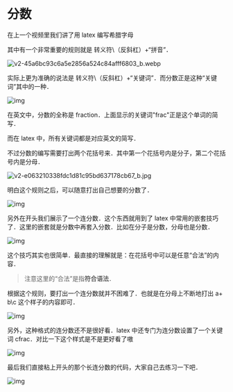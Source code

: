 # 分数

在上一个视频里我们讲了用 latex 编写希腊字母

其中有一个非常重要的规则就是 转义符\\（反斜杠）+“拼音”．

<img src="/Users/yangdong/Library/CloudStorage/OneDrive-Personal/Media/Knowledge Base.media/v2-45a6bc93c6a5e2856a524c84afff6803_b.webp" alt="v2-45a6bc93c6a5e2856a524c84afff6803_b.webp" style="zoom:100%;" />

实际上更为准确的说法是 转义符\\（反斜杠）+“关键词”．而分数正是这种“关键词”其中的一种．

<img src="/Users/yangdong/Library/CloudStorage/OneDrive-Personal/Media/Knowledge Base.media/v2-51c788e587964e825f9264b5ac97a586_b.webp" alt="img" style="zoom:100%;" />

在英文中，分数的全称是 fraction．上面显示的关键词"frac"正是这个单词的简写．

而在 latex 中，所有关键词都是对应英文的简写．

不过分数的编写需要打出两个花括号来．其中第一个花括号内是分子，第二个花括号内是分母．

<img src="/Users/yangdong/Library/CloudStorage/OneDrive-Personal/Media/Knowledge Base.media/v2-e063210338fdc1d81c95bd637178cb67_b.jpg" alt="v2-e063210338fdc1d81c95bd637178cb67_b.jpg" style="zoom:100%;" />

明白这个规则之后，可以随意打出自己想要的分数了．

<img src="/Users/yangdong/Library/CloudStorage/OneDrive-Personal/Media/Knowledge Base.media/v2-62139e8fcd15e27ae751fca5bc09aa60_b.webp" alt="img" style="zoom:100%;" />

另外在开头我们展示了一个连分数．这个东西就用到了 latex 中常用的嵌套技巧了．这里的嵌套就是分数中再套入分数．比如在分子是分数，分母也是分数．

<img src="/Users/yangdong/Library/CloudStorage/OneDrive-Personal/Media/Knowledge Base.media/v2-65414461e0942ae5df5364c2e69e5fcc_b.webp" alt="img" style="zoom:100%;" />

这个技巧其实也很简单．最直接的理解就是：在花括号中可以是任意“合法”的内容．

> 注意这里的“合法”是指**符合语法**．

根据这个规则，要打出一个连分数就并不困难了．也就是在分母上不断地打出 a+ b\\c 这个样子的内容即可．

<img src="/Users/yangdong/Library/CloudStorage/OneDrive-Personal/Media/Knowledge Base.media/v2-5dccca08bc0d8dd1580b7ef46f9a7bb3_b.webp" alt="img" style="zoom:100%;" />

另外，这种格式的连分数还不是很好看．latex 中还专门为连分数设置了一个关键词 cfrac．对比一下这个样式是不是更好看了嗷

<img src="/Users/yangdong/Library/CloudStorage/OneDrive-Personal/Media/Knowledge Base.media/v2-4bf7523cc9df5e582cf665ff6df031d6_b.webp" alt="img" style="zoom:100%;" />

最后我们直接粘上开头的那个长连分数的代码，大家自己去练习一下吧．

<img src="/Users/yangdong/Library/CloudStorage/OneDrive-Personal/Media/Knowledge Base.media/v2-0023fd44b8a1e7b2356b511628262932_b.webp" alt="img" style="zoom:100%;" />
